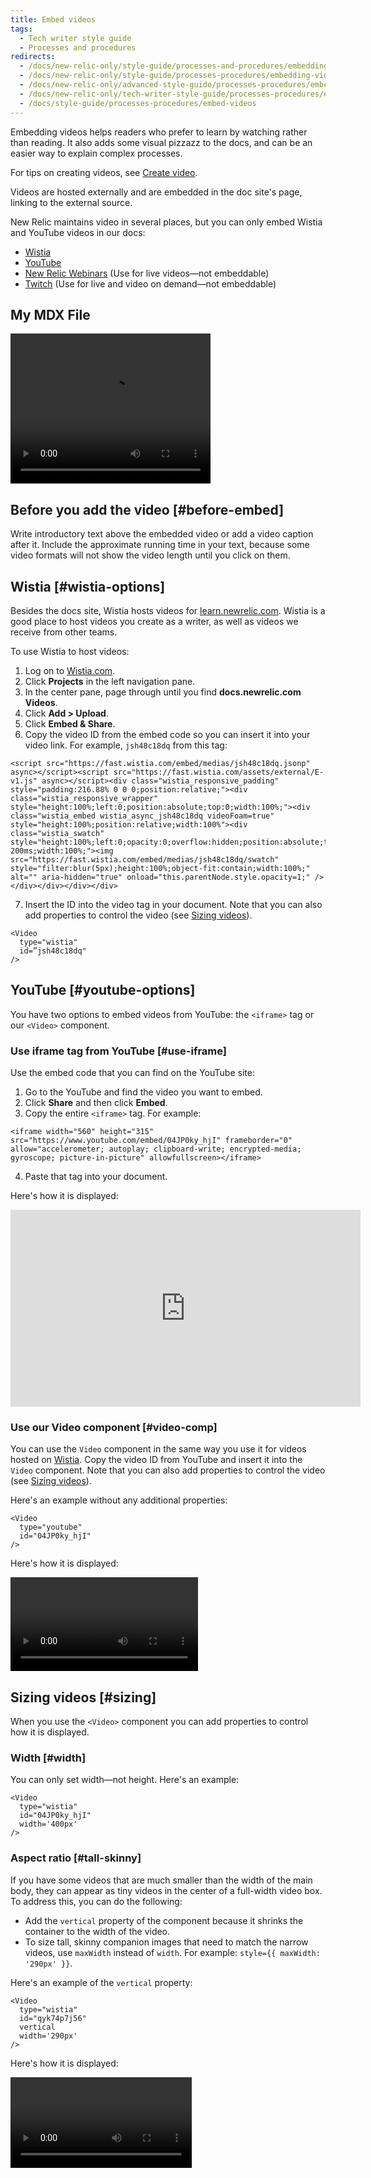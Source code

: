 ```yaml
---
title: Embed videos
tags:
  - Tech writer style guide
  - Processes and procedures
redirects:
  - /docs/new-relic-only/style-guide/processes-and-procedures/embedding-videos
  - /docs/new-relic-only/style-guide/processes-procedures/embedding-videos
  - /docs/new-relic-only/advanced-style-guide/processes-procedures/embedding-videos
  - /docs/new-relic-only/tech-writer-style-guide/processes-procedures/embedding-videos
  - /docs/style-guide/processes-procedures/embed-videos
---
```


Embedding videos helps readers who prefer to learn by watching rather than reading. It also adds some visual pizzazz to the docs, and can be an easier way to explain complex processes. 

For tips on creating videos, see [Create video](/docs/style-guide/images/create-videos).

Videos are hosted externally and are embedded in the doc site's page, linking to the external source.

New Relic maintains video in several places, but you can only embed Wistia and YouTube videos in our docs:

* [Wistia](https://wistia.com/) 
* [YouTube](https://www.youtube.com/c/NewRelicInc)
* [New Relic Webinars](https://newrelic.com/resources/webinars) (Use for live videos&#8212;not embeddable)
* [Twitch](https://www.twitch.tv/new_relic) (Use for live and video on demand&#8212;not embeddable)


## My MDX File

<video width="320" height="240" controls>
  <source src="out.mp4" type="video/mp4" />
  Your browser does not support the video tag.
</video>


## Before you add the video [#before-embed] 

Write introductory text above the embedded video or add a video caption after it. Include the approximate running time in your text, because some video formats will not show the video length until you click on them.

## Wistia [#wistia-options]

Besides the docs site, Wistia hosts videos for [learn.newrelic.com](https://learn.newrelic.com/). Wistia is a good place to host videos you create as a writer, as well as videos we receive from other teams.

To use Wistia to host videos:

1. Log on to [Wistia.com](https://wistia.com).
2. Click **Projects** in the left navigation pane.
3. In the center pane, page through until you find **docs.newrelic.com Videos**.
4. Click **Add > Upload**.
5. Click **Embed &#38; Share**.
6. Copy the video ID from the embed code so you can insert it into your video link. For example, `jsh48c18dq` from this tag:

  ```
  <script src="https://fast.wistia.com/embed/medias/jsh48c18dq.jsonp" async></script><script src="https://fast.wistia.com/assets/external/E-v1.js" async></script><div class="wistia_responsive_padding" style="padding:216.88% 0 0 0;position:relative;"><div class="wistia_responsive_wrapper" style="height:100%;left:0;position:absolute;top:0;width:100%;"><div class="wistia_embed wistia_async_jsh48c18dq videoFoam=true" style="height:100%;position:relative;width:100%"><div class="wistia_swatch" style="height:100%;left:0;opacity:0;overflow:hidden;position:absolute;top:0;transition:opacity 200ms;width:100%;"><img src="https://fast.wistia.com/embed/medias/jsh48c18dq/swatch" style="filter:blur(5px);height:100%;object-fit:contain;width:100%;" alt="" aria-hidden="true" onload="this.parentNode.style.opacity=1;" /></div></div></div></div>
  ```
7. Insert the ID into the video tag in your document. Note that you can also add properties to control the video (see [Sizing videos](#sizing)).

  ```
  <Video
    type="wistia"
    id=”jsh48c18dq"
  />
  ```

## YouTube  [#youtube-options]

You have two options to embed videos from YouTube: the `<iframe>` tag or our `<Video>` component.

### Use iframe tag from YouTube [#use-iframe]

Use the embed code that you can find on the YouTube site:

1. Go to the YouTube and find the video you want to embed.
2. Click **Share** and then click **Embed**.
3. Copy the entire `<iframe>` tag. For example:

  ```
  <iframe width="560" height="315" src="https://www.youtube.com/embed/04JP0ky_hjI" frameborder="0" allow="accelerometer; autoplay; clipboard-write; encrypted-media; gyroscope; picture-in-picture" allowfullscreen></iframe>
  ```
4. Paste that tag into your document.

Here's how it is displayed:

<iframe width="560" height="315" src="https://www.youtube.com/embed/04JP0ky_hjI" frameborder="0" allow="accelerometer; autoplay; clipboard-write; encrypted-media; gyroscope; picture-in-picture" allowfullscreen></iframe>


### Use our Video component [#video-comp]

You can use the `Video` component in the same way you use it for videos hosted on [Wistia](#wistia-options). Copy the video ID from YouTube and insert it into the `Video` component. Note that you can also add properties to control the video (see [Sizing videos](#sizing)).

Here's an example without any additional properties:
```
<Video
  type="youtube"
  id="04JP0ky_hjI"
/>
```
Here's how it is displayed:

<Video
  type="youtube"
  id="04JP0ky_hjI"
/>

## Sizing videos [#sizing]

When you use the `<Video>` component you can add properties to control how it is displayed.

### Width [#width]

You can only set width&#8212;not height. Here's an example:

```
<Video
  type="wistia"
  id="04JP0ky_hjI"
  width='400px'
/>
```

### Aspect ratio [#tall-skinny]

If you have some videos that are much smaller than the width of the main body, they can appear as tiny videos in the center of a full-width video box. To address this, you can do the following:

* Add the `vertical` property of the component because it shrinks the container to the width of the video.
* To size tall, skinny companion images that need to match the narrow videos, use `maxWidth` instead of `width`. For example: `style={{ maxWidth: '290px' }}`.

Here's an example of the `vertical` property:

```
<Video
  type="wistia"
  id="qyk74p7j56"
  vertical
  width='290px'
/>
```

Here's how it is displayed:

<Video
  type="wistia"
  id="qyk74p7j56"
  vertical
  width='290px'
/>